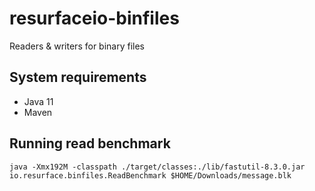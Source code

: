 # resurfaceio-binfiles
Readers &amp; writers for binary files

## System requirements

* Java 11
* Maven

## Running read benchmark
```
java -Xmx192M -classpath ./target/classes:./lib/fastutil-8.3.0.jar io.resurface.binfiles.ReadBenchmark $HOME/Downloads/message.blk
```
